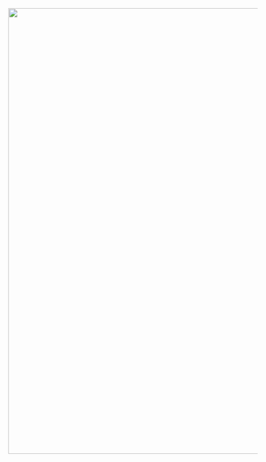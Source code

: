 <div align="center">
<img src="https://github.com/devAndreNicolas/AndPlayer/assets/165297811/0542a2fa-dc7f-4969-808b-8dd5e8cae635" width="900px" />
</div>
